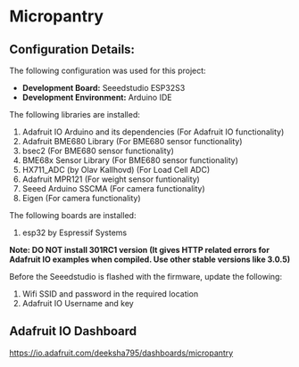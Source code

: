 # Micropantry

## Configuration Details:

The following configuration was used for this project:

- **Development Board:** Seeedstudio ESP32S3
- **Development Environment:** Arduino IDE


The following libraries are installed:
1. Adafruit IO Arduino and its dependencies (For Adafruit IO functionality)
2. Adafruit BME680 Library (For BME680 sensor functionality)
3. bsec2 (For BME680 sensor functionality)
4. BME68x Sensor Library (For BME680 sensor functionality)
5. HX711_ADC (by Olav Kallhovd) (For Load Cell ADC)
6. Adafruit MPR121 (For weight sensor funtionality)
7. Seeed Arduino SSCMA (For camera functionality)
8. Eigen (For camera functionality)


The following boards are installed:
1. esp32 by Espressif Systems

**Note: DO NOT install 301RC1 version (It gives HTTP related errors for Adafruit IO examples when compiled. Use other stable versions like 3.0.5)**


Before the Seeedstudio is flashed with the firmware, update the following:
1. Wifi SSID and password in the required location
2. Adafruit IO Username and key


## Adafruit IO Dashboard
https://io.adafruit.com/deeksha795/dashboards/micropantry


